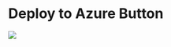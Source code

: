 # Deploy to Azure Button
<a href="https://portal.azure.com/#create/Microsoft.Template/uri/https%3A%2F%2Fportal.azure.com%2F%23create%2FMicrosoft.Template%2Furi%2Fhttps%3A%2F%2Fraw.githubusercontent.com%2Fsapan219%2FNewVMUsingJSONTemplate%2Fmain%2FAzureVMDeploy.json" target="_blank">
  <img src="https://aka.ms/deploytoazurebutton"/>
</a>
